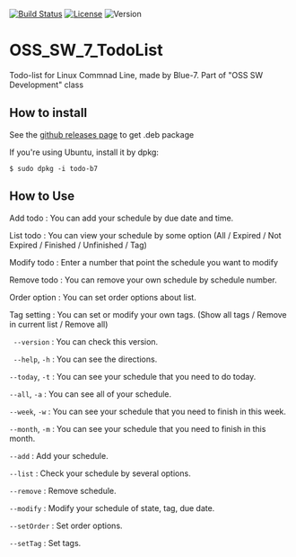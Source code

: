 [![Build Status](https://travis-ci.com/dudu0166/OSS_SW_7_TodoList.svg?branch=master)](https://travis-ci.com/dudu0166/OSS_SW_7_TodoList) [![License](https://img.shields.io/badge/License-Apache--2.0-brightgreen.svg)](https://github.com/dudu0166/OSS_SW_7_TodoList/blob/master/LICENSE) ![Version](https://img.shields.io/badge/todo--b7-0.7.2-blue.svg)

# OSS_SW_7_TodoList

Todo-list for Linux Commnad Line, made by Blue-7. Part of "OSS SW Development" class

## How to install

See the [github releases page](https://github.com/promisemee/OSS_SW_7_TodoList/releases) to get .deb package

If you're using Ubuntu, install it by dpkg:
```
$ sudo dpkg -i todo-b7
```

## How to Use

Add todo : You can add your schedule by due date and time.
  
List todo : You can view your schedule by some option (All / Expired / Not Expired / Finished / Unfinished / Tag)
  
Modify todo : Enter a number that point the schedule you want to modify
  
Remove todo : You can remove your own schedule by schedule number. 
  
Order option : You can set order options about list. 
  
Tag setting : You can set or modify your own tags. (Show all tags / Remove in current list / Remove all)


` --version` : You can check this version.
 
` --help`, `-h` : You can see the directions.
 
`--today`, `-t` : You can see your schedule that you need to do today.
 
`--all`, `-a` : You can see all of your schedule.
 
`--week`, `-w` : You can see your schedule that you need to finish in this week.
 
`--month`, `-m` : You can see your schedule that you need to finish in this month.
 
`--add` : Add your schedule.
 
`--list` : Check your schedule by several options.
 
`--remove` : Remove schedule.
 
`--modify` : Modify your schedule of state, tag, due date.
 
`--setOrder` : Set order options. 
 
`--setTag` : Set tags.
 


